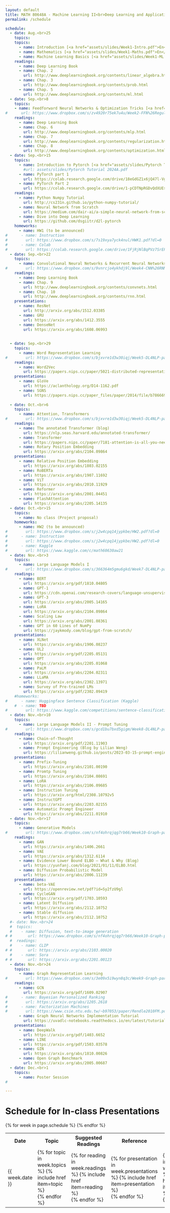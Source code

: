 ```yaml
---
layout: default
title: MATH 80648A - Machine Learning II<br>Deep Learning and Applications
permalink: /schedule

schedule:
  - date: Aug.<br>25
    topics:
    topics:
      - name: Introduction [<a href="assets/slides/Week1-Intro.pdf">En</a>]
      - name: Mathematics [<a href="assets/slides/Week1-Maths.pdf">En</a>]
      - name: Machine Learning Basics [<a href="assets/slides/Week1-ML.pdf">En</a>]
    readings:
      - name: Deep Learning Book
      - name: Chap. 2
        url: http://www.deeplearningbook.org/contents/linear_algebra.html
      - name: Chap. 3
        url: http://www.deeplearningbook.org/contents/prob.html
      - name: Chap. 5
        url: http://www.deeplearningbook.org/contents/ml.html
  - date: Sep.<br>8
    topics:
    - name: Feedforward Neural Networks & Optimization Tricks [<a href="assets/slides/Week2-FFN&Regularization.pdf">En</a>]
#      url: https://www.dropbox.com/s/zv4920r75ek7u4u/Week2-FFN%26Regularization.pdf?dl=0
    readings:
      - name: Deep Learning Book
      - name: Chap. 6
        url: http://www.deeplearningbook.org/contents/mlp.html
      - name: Chap. 7
        url: http://www.deeplearningbook.org/contents/regularization.html
      - name: Chap. 8
        url: http://www.deeplearningbook.org/contents/optimization.html
  - date: Sep.<br>15
    topics:
      - name: Introduction to Pytorch [<a href="assets/slides/Pytorch Tutorial 2024A.pdf">En</a>]
        #url: assets/slides/Pytorch Tutorial 2024A.pdf
      - name: PyTorch part 1
        url: https://colab.research.google.com/drive/18eGdGZ1x6jQ47l-VgTmPvxPzIDA8KYSA?usp=sharing
      - name: PyTorch Part 2
        url: https://colab.research.google.com/drive/1-pCDTNpRGDvQdXUEsoHtYuyl0WgceHEj?usp=sharing
    readings:
      - name: Python Numpy Tutorial
        url: http://cs231n.github.io/python-numpy-tutorial/
      - name: Neural Network from Scratch
        url: https://medium.com/dair-ai/a-simple-neural-network-from-scratch-with-pytorch-and-google-colab-c7f3830618e0
      - name: Dive into Deep Learning
        url: https://github.com/dsgiitr/d2l-pytorch
    homeworks:
      - name: HW1 (to be announced)
#      - name: Instruction
#        url: https://www.dropbox.com/s/7s19xya7yck4nul/HWK1.pdf?dl=0
#      - name: Colab
#        url: https://colab.research.google.com/drive/1FjRjNlBqPVz7SrEPvqrL10Q76NeHhvJW?usp=sharing
  - date: Sep.<br>22
    topics:
      - name: Convolutional Neural Networks & Recurrent Neural Networks
#        url: https://www.dropbox.com/s/9vnrcjo4ykhdj9l/Week4-CNN%26RNN.pdf?dl=0
    readings:
      - name: Deep Learning Book
      - name: Chap. 9
        url: http://www.deeplearningbook.org/contents/convnets.html
      - name: Chap. 10
        url: http://www.deeplearningbook.org/contents/rnn.html
    presentations:
      - name: ResNet
        url: http://arxiv.org/abs/1512.03385
      - name: GRU
        url: https://arxiv.org/abs/1412.3555
      - name: DenseNet
        url: https://arxiv.org/abs/1608.06993
      
      
  - date: Sep.<br>29
    topics:
      - name: Word Representation Learning
#        url: https://www.dropbox.com/s/bjxvre1d3w30iqj/Week5-DL4NLP-part1.pdf?dl=0
    readings:
      - name: Word2Vec
        url: https://papers.nips.cc/paper/5021-distributed-representations-of-words-and-phrases-and-their-compositionality.pdf
    presentations:
      - name: GloVe
        url: https://aclanthology.org/D14-1162.pdf
      - name: SGNS
        url: https://papers.nips.cc/paper_files/paper/2014/file/b78666971ceae55a8e87efb7cbfd9ad4-Paper.pdf
      
  - date: Oct.<br>6
    topics:
      - name: Attention, Transformers
#        url: https://www.dropbox.com/s/bjxvre1d3w30iqj/Week5-DL4NLP-part1.pdf?dl=0
    readings:
      - name: The annotated Transformer (blog)
        url: https://nlp.seas.harvard.edu/annotated-transformer/
      - name: Transformer
        url: https://papers.nips.cc/paper/7181-attention-is-all-you-need.pdf
      - name: Rotary Position Embedding
        url: https://arxiv.org/abs/2104.09864
    presentations:
      - name: Relative Position Embedding
        url: https://arxiv.org/abs/1803.02155
      - name: RoBERTa
        url: https://arxiv.org/abs/1907.11692
      - name: ViT
        url: https://arxiv.org/abs/2010.11929
      - name: Reformer
        url: https://arxiv.org/abs/2001.04451
      - name: FlashAttention
        url: https://arxiv.org/abs/2205.14135
  - date: Oct.<br>15
    topics:
      - name: No class (Project proposal)
    homeworks:
      - name: HW2 (to be announced)
#        url: https://www.dropbox.com/s/j2w4cpq14jypkbe/HW2.pdf?dl=0
#      - name: Instruction
#        url: https://www.dropbox.com/s/j2w4cpq14jypkbe/HW2.pdf?dl=0
#      - name: Kaggle
#        url: https://www.kaggle.com/c/math60630aw21
  - date: Nov.<br>3
    topics:
      - name: Large Language Models I
#        url: https://www.dropbox.com/s/366364m5gmu6gkd/Week7-DL4NLP-part2.pdf?dl=0
    readings:
      - name: BERT
        url: https://arxiv.org/pdf/1810.04805
      - name: GPT-1
        url: https://cdn.openai.com/research-covers/language-unsupervised/language_understanding_paper.pdf
      - name: GPT-3
        url: https://arxiv.org/abs/2005.14165
      - name: LoRA
        url: https://arxiv.org/abs/2104.09864
      - name: Scaling Law
        url: https://arxiv.org/abs/2001.08361
      - name: GPT in 60 Lines of NumPy
        url: https://jaykmody.com/blog/gpt-from-scratch/
    presentations:
      - name: XLNet
        url: https://arxiv.org/abs/1906.08237
      - name: UL2
        url: https://arxiv.org/pdf/2205.05131
      - name: OPT
        url: https://arxiv.org/abs/2205.01068
      - name: PaLM
        url: https://arxiv.org/abs/2204.02311
      - name: LLaMA
        url: https://arxiv.org/abs/2302.13971
      - name: Survey of Pre-trained LMs
        url: https://arxiv.org/pdf/2302.09419
    #homeworks:
#      - name: Huggingface Sentence Classification (Kaggle)
    #  - name: TBD
#        url: https://www.kaggle.com/competitions/sentence-classification-competition/overview
  - date: Nov.<br>10
    topics:
      - name: Large Language Models II - Prompt Tuning
#        url: https://www.dropbox.com/s/gcd1bu7bxd5gigm/Week8-DL4NLP-part3.pptx?dl=0
    readings:
      - name: Chain-of-Thought
        url: https://arxiv.org/pdf/2201.11903
      - name: Prompt Engineering (Blog by Lilian Weng)
        url: https://lilianweng.github.io/posts/2023-03-15-prompt-engineering/
    presentations:
      - name: Prefix-Tuning
        url: https://arxiv.org/abs/2101.00190
      - name: Promtp Tuning
        url: https://arxiv.org/abs/2104.08691
      - name: LoRA
        url: https://arxiv.org/abs/2106.09685
      - name: Instruction Tuning
        url: https://arxiv.org/html/2308.10792v5
      - name: InstructGPT
        url: https://arxiv.org/abs/2203.02155
      - name: Automatic Prompt Engineer
        url: https://arxiv.org/abs/2211.01910
  - date: Nov.<br>17
    topics:
      - name: Generative Models
#        url: https://www.dropbox.com/s/nf4ohrqjqg7rb66/Week10-Graph-part2.pdf?dl=0
    readings:
      - name: GAN
        url: https://arxiv.org/abs/1406.2661
      - name: VAE
        url: https://arxiv.org/abs/1312.6114
      - name: Evidence Lower Bound ELBO — What & Why (Blog)
        url: https://yunfanj.com/blog/2021/01/11/ELBO.html
      - name: Diffusion Probabilistic Model
        url: https://arxiv.org/abs/2006.11239
    presentations:
      - name: beta-VAE
        url: https://openreview.net/pdf?id=Sy2fzU9gl
      - name: CycleGAN
        url: https://arxiv.org/pdf/1703.10593
      - name: Latent Diffusion
        url: https://arxiv.org/abs/2112.10752
      - name: Stable diffusion
        url: https://arxiv.org/abs/2112.10752
  #- date: Nov.<br>24
  #  topics:
  #    - name: Diffusion, text-to-image generation
# #       url: https://www.dropbox.com/s/nf4ohrqjqg7rb66/Week10-Graph-part2.pdf?dl=0
  #  readings:
  #    - name: CLIP
# #       url: https://arxiv.org/abs/2103.00020
  #    - name: Sora
# #       url: https://arxiv.org/abs/2201.00123
  - date: Nov.<br>24
    topics:
      - name: Graph Representation Learning
#        url: https://www.dropbox.com/s/3e09x5i9wyn8q3c/Week9-Graph-part1.pdf?dl=0
    readings:
      - name: GCN
        url: https://arxiv.org/pdf/1609.02907
#      - name: Bayesian Personalized Ranking
#        url: https://arxiv.org/abs/1205.2618
#      - name: Factorization Machines
#        url: https://www.csie.ntu.edu.tw/~b97053/paper/Rendle2010FM.pdf
      - name: Graph Neural Networks Implementation Tutorial 
        url: https://uvadlc-notebooks.readthedocs.io/en/latest/tutorial_notebooks/tutorial7/GNN_overview.html
    presentations:
      - name: DeepWalk
        url: https://arxiv.org/pdf/1403.6652
      - name: LINE
        url: https://arxiv.org/pdf/1503.03578
      - name: GIN
        url: https://arxiv.org/abs/1810.00826
      - name: Open Graph Benchmark
        url: https://arxiv.org/abs/2005.00687
  - date: Dec.<br>1
    topics:
      - name: Poster Session
#   

---
```


# Schedule for In-class Presentations
<table>
  <tr>
    <th>Date</th>
    <th>Topic</th>
    <th style="width: 45%;">Suggested Readings</th>
    <th>Reference</th>
    <th>Homework</th>
  </tr>
  {% for week in page.schedule %}
    <tr>
      <td>{{ week.date }}</td>
      <td>
      {% for topic in week.topics %}
        {% include href item=topic %}<br>
      {% endfor %}
      </td>
      <td style="width: 45%;">
      {% for reading in week.readings %}
        {% include href item=reading %}<br>
      {% endfor %}
      </td>
      <td>
      {% for presentation in week.presentations %}
        {% include href item=presentation %}<br>
      {% endfor %}
      </td>
      <td>
      {% for homework in week.homeworks %}
        {% include href item=homework %}<br>
      {% endfor %}
      </td>
    </tr>
  {% endfor %}
</table>
